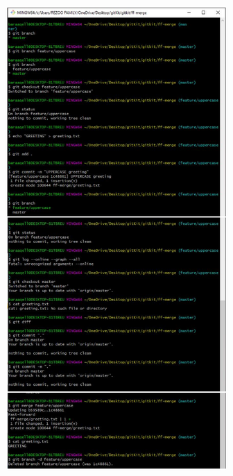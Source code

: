 ![](https://github.com/ZahraMA99/Learning-Sprint2/blob/main/ff-merg/pic1.JPG?raw=true)
![](https://github.com/ZahraMA99/Learning-Sprint2/blob/main/ff-merg/pic2.JPG?raw=true)
![](https://github.com/ZahraMA99/Learning-Sprint2/blob/main/ff-merg/pic3.JPG?raw=true)
